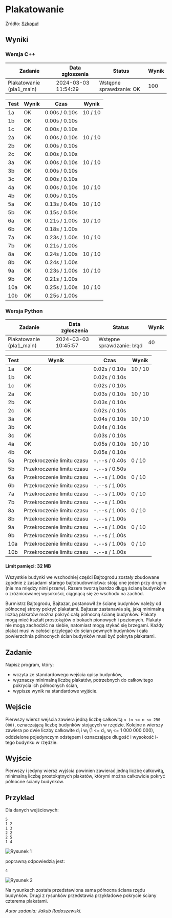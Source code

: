 # Plakatowanie


Źródło: <a href="https://szkopul.edu.pl/problemset/problem/au-E9FH96-3U9rCKhcNsD5n9/site/?key=statement">Szkopuł</a>

## Wyniki

### Wersja C++
| Zadanie             | Data zgłoszenia        | Status                      | Wynik |
|---------------------|------------------------|-----------------------------|-------|
| Plakatowanie (pla1_main) | 2024-03-03 11:54:29 | Wstępne sprawdzanie: OK | 100   |


| Test | Wynik | Czas            | Wynik  |
|------|-------|-----------------|--------|
| 1a   | OK    | 0.00s / 0.10s   | 10 / 10|
| 1b   | OK    | 0.00s / 0.10s   |        |
| 1c   | OK    | 0.00s / 0.10s   |        |
| 2a   | OK    | 0.00s / 0.10s   | 10 / 10|
| 2b   | OK    | 0.00s / 0.10s   |        |
| 2c   | OK    | 0.00s / 0.10s   |        |
| 3a   | OK    | 0.00s / 0.10s   | 10 / 10|
| 3b   | OK    | 0.00s / 0.10s   |        |
| 3c   | OK    | 0.00s / 0.10s   |        |
| 4a   | OK    | 0.00s / 0.10s   | 10 / 10|
| 4b   | OK    | 0.00s / 0.10s   |        |
| 5a   | OK    | 0.13s / 0.40s   | 10 / 10|
| 5b   | OK    | 0.15s / 0.50s   |        |
| 6a   | OK    | 0.21s / 1.00s   | 10 / 10|
| 6b   | OK    | 0.18s / 1.00s   |        |
| 7a   | OK    | 0.23s / 1.00s   | 10 / 10|
| 7b   | OK    | 0.21s / 1.00s   |        |
| 8a   | OK    | 0.24s / 1.00s   | 10 / 10|
| 8b   | OK    | 0.24s / 1.00s   |        |
| 9a   | OK    | 0.23s / 1.00s   | 10 / 10|
| 9b   | OK    | 0.21s / 1.00s   |        |
| 10a  | OK    | 0.25s / 1.00s   | 10 / 10|
| 10b  | OK    | 0.25s / 1.00s   |        |



### Wersja Python
| Zadanie             | Data zgłoszenia        | Status                        | Wynik |
|---------------------|------------------------|-------------------------------|-------|
| Plakatowanie (pla1_main) | 2024-03-03 10:45:57 | Wstępne sprawdzanie: błąd | 40    |


| Test | Wynik                     | Czas           | Wynik  |
|------|---------------------------|----------------|--------|
| 1a   | OK                        | 0.02s / 0.10s  | 10 / 10|
| 1b   | OK                        | 0.02s / 0.10s  |        |
| 1c   | OK                        | 0.02s / 0.10s  |        |
| 2a   | OK                        | 0.03s / 0.10s  | 10 / 10|
| 2b   | OK                        | 0.03s / 0.10s  |        |
| 2c   | OK                        | 0.02s / 0.10s  |        |
| 3a   | OK                        | 0.04s / 0.10s  | 10 / 10|
| 3b   | OK                        | 0.04s / 0.10s  |        |
| 3c   | OK                        | 0.03s / 0.10s  |        |
| 4a   | OK                        | 0.05s / 0.10s  | 10 / 10|
| 4b   | OK                        | 0.05s / 0.10s  |        |
| 5a   | Przekroczenie limitu czasu| -.--s / 0.40s  | 0 / 10 |
| 5b   | Przekroczenie limitu czasu| -.--s / 0.50s  |        |
| 6a   | Przekroczenie limitu czasu| -.--s / 1.00s  | 0 / 10 |
| 6b   | Przekroczenie limitu czasu| -.--s / 1.00s  |        |
| 7a   | Przekroczenie limitu czasu| -.--s / 1.00s  | 0 / 10 |
| 7b   | Przekroczenie limitu czasu| -.--s / 1.00s  |        |
| 8a   | Przekroczenie limitu czasu| -.--s / 1.00s  | 0 / 10 |
| 8b   | Przekroczenie limitu czasu| -.--s / 1.00s  |        |
| 9a   | Przekroczenie limitu czasu| -.--s / 1.00s  | 0 / 10 |
| 9b   | Przekroczenie limitu czasu| -.--s / 1.00s  |        |
| 10a  | Przekroczenie limitu czasu| -.--s / 1.00s  | 0 / 10 |
| 10b  | Przekroczenie limitu czasu| -.--s / 1.00s  |        |


#### Limit pamięci: 32 MB

Wszystkie budynki we wschodniej części Bajtogrodu zostały zbudowane zgodnie z zasadami starego bajtobudownictwa: stoją one jeden przy drugim (nie ma między nimi przerw). Razem tworzą bardzo długą ścianę budynków o zróżnicowanej wysokości, ciągnącą się ze wschodu na zachód.

Burmistrz Bajtogrodu, Bajtazar, postanowił że ścianę budynków należy od północnej strony pokryć plakatami. Bajtazar zastanawia się, jaką minimalną liczbą plakatów można pokryć całą północną ścianę budynków. Plakaty mogą mieć kształt prostokątów o bokach pionowych i poziomych. Plakaty nie mogą zachodzić na siebie, natomiast mogą stykać się brzegami. Każdy plakat musi w całości przylegać do ścian pewnych budynków i cała powierzchnia północnych ścian budynków musi być pokryta plakatami.

## Zadanie

Napisz program, który:

- wczyta ze standardowego wejścia opisy budynków,
- wyznaczy minimalną liczbę plakatów, potrzebnych do całkowitego pokrycia ich północnych ścian,
- wypisze wynik na standardowe wyjście.

## Wejście

Pierwszy wiersz wejścia zawiera jedną liczbę całkowitą `n (n <= n <= 250 000)`, oznaczającą liczbę budynków stojących w rzędzie. Kolejne `n` wierszy zawiera po dwie liczby całkowite d<sub>i</sub> i w<sub>i</sub> (1 <= d<sub>i</sub>, w<sub>i</sub> <= 1 000 000 000), oddzielone pojedynczym odstępem i oznaczające długość i wysokość i-tego budynku w rzędzie.

## Wyjście

Pierwszy i jedyny wiersz wyjścia powinien zawierać jedną liczbę całkowitą, minimalną liczbę prostokątnych plakatów, którymi można całkowicie pokryć północne ściany budynków.

## Przykład

Dla danych wejściowych:
```
5
1 2
1 3
2 2
2 5
1 4
```
![Rysunek 1](https://szkopul.edu.pl/problemset/problem/au-E9FH96-3U9rCKhcNsD5n9/site/images/OI15/pla0.gif)

poprawną odpowiedzią jest:
```
4
```

![Rysunek 2](https://szkopul.edu.pl/problemset/problem/au-E9FH96-3U9rCKhcNsD5n9/site/images/OI15/pla1.gif)

Na rysunkach została przedstawiona sama północna ściana rzędu budynków. Drugi z rysunków przedstawia przykładowe pokrycie ściany czterema plakatami.


_Autor zadania: Jakub Radoszewski._